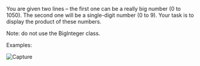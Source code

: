 You are given two lines – the first one can be a really big number (0 to 1050). The second one will be a single-digit number (0 to 9). Your task is to display the product of these numbers.

Note: do not use the BigInteger class.

Examples:

![Capture](https://user-images.githubusercontent.com/45227327/202922788-6da22ddb-96ae-4ffc-98ad-32d12c0156c5.PNG)


